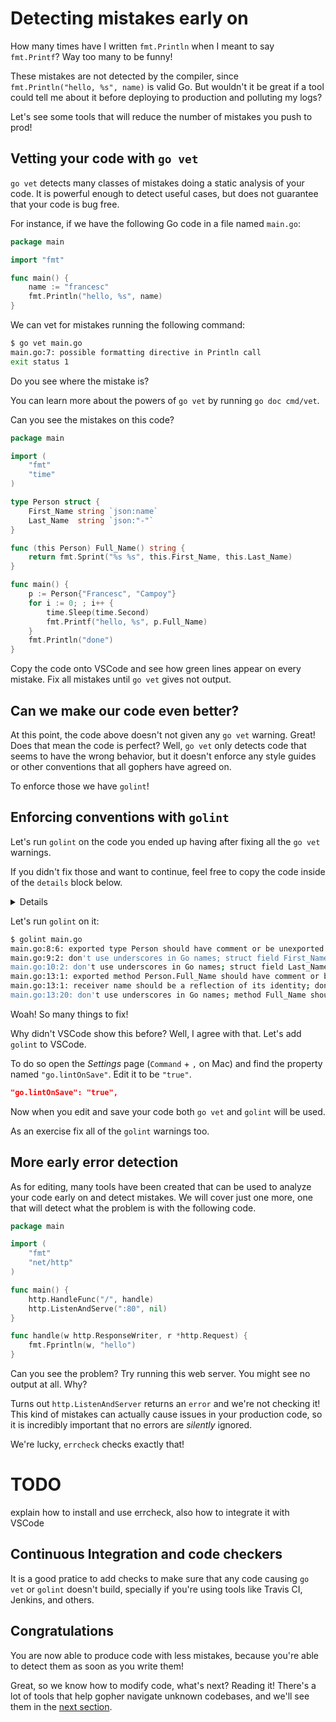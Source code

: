 # Detecting mistakes early on

How many times have I written `fmt.Println` when I meant to say `fmt.Printf`?
Way too many to be funny!

These mistakes are not detected by the compiler, since `fmt.Println("hello, %s", name)`
is valid Go. But wouldn't it be great if a tool could tell me about it before deploying
to production and polluting my logs?

Let's see some tools that will reduce the number of mistakes you push to prod!

## Vetting your code with `go vet`

`go vet` detects many classes of mistakes doing a static analysis of your code. It is
powerful enough to detect useful cases, but does not guarantee that your code is bug free.

For instance, if we have the following Go code in a file named `main.go`:

```go
package main

import "fmt"

func main() {
	name := "francesc"
	fmt.Println("hello, %s", name)
}
```

We can vet for mistakes running the following command:

```bash
$ go vet main.go
main.go:7: possible formatting directive in Println call
exit status 1
```

Do you see where the mistake is?

You can learn more about the powers of `go vet` by running `go doc cmd/vet`.

Can you see the mistakes on this code?

```go
package main

import (
	"fmt"
	"time"
)

type Person struct {
	First_Name string `json:name`
	Last_Name  string `json:"-"`
}

func (this Person) Full_Name() string {
	return fmt.Sprint("%s %s", this.First_Name, this.Last_Name)
}

func main() {
	p := Person{"Francesc", "Campoy"}
	for i := 0; ; i++ {
		time.Sleep(time.Second)
		fmt.Printf("hello, %s", p.Full_Name)
	}
	fmt.Println("done")
}
```

Copy the code onto VSCode and see how green lines appear on every mistake.
Fix all mistakes until `go vet` gives not output.

## Can we make our code even better?

At this point, the code above doesn't not given any `go vet` warning. Great!
Does that mean the code is perfect? Well, `go vet` only detects code that
seems to have the wrong behavior, but it doesn't enforce any style guides or
other conventions that all gophers have agreed on.

To enforce those we have `golint`!

## Enforcing conventions with `golint`

Let's run `golint` on the code you ended up having after fixing all the `go vet`
warnings.

If you didn't fix those and want to continue, feel free to copy the code inside
of the `details` block below.

<details>

```go
package main

import (
	"fmt"
	"time"
)

type Person struct {
	First_Name string `json:"name"`
	Last_Name  string `json:"-"`
}

func (this Person) Full_Name() string {
	return fmt.Sprintf("%s %s", this.First_Name, this.Last_Name)
}

func main() {
	p := Person{"Francesc", "Campoy"}
	for i := 0; ; i++ {
		time.Sleep(time.Second)
		fmt.Printf("hello, %s", p.Full_Name())
	}
}
```

</details>

Let's run `golint` on it:

```bash
$ golint main.go
main.go:8:6: exported type Person should have comment or be unexported
main.go:9:2: don't use underscores in Go names; struct field First_Name should be FirstName
main.go:10:2: don't use underscores in Go names; struct field Last_Name should be LastName
main.go:13:1: exported method Person.Full_Name should have comment or be unexported
main.go:13:1: receiver name should be a reflection of its identity; don't use generic names such as "this" or "self"
main.go:13:20: don't use underscores in Go names; method Full_Name should be FullName
```

Woah! So many things to fix!

Why didn't VSCode show this before? Well, I agree with that. Let's add `golint`
to VSCode.

To do so open the *Settings* page (`Command` + `,` on Mac) and find the property
named `"go.lintOnSave"`. Edit it to be `"true"`.

```json
"go.lintOnSave": "true",
```

Now when you edit and save your code both `go vet` and `golint` will be used.

As an exercise fix all of the `golint` warnings too.

## More early error detection

As for editing, many tools have been created that can be used to analyze your code
early on and detect mistakes. We will cover just one more, one that will detect
what the problem is with the following code.

[embedmd]:# (errcheck.go /package main/ $)
```go
package main

import (
	"fmt"
	"net/http"
)

func main() {
	http.HandleFunc("/", handle)
	http.ListenAndServe(":80", nil)
}

func handle(w http.ResponseWriter, r *http.Request) {
	fmt.Fprintln(w, "hello")
}
```

Can you see the problem? Try running this web server.
You might see no output at all. Why?

Turns out `http.ListenAndServer` returns an `error` and we're not checking it!
This kind of mistakes can actually cause issues in your production code, so it
is incredibly important that no errors are *silently* ignored.

We're lucky, `errcheck` checks exactly that!

# TODO

explain how to install and use errcheck, also how to integrate it with VSCode

## Continuous Integration and code checkers

It is a good pratice to add checks to make sure that any code causing `go vet`
or `golint` doesn't build, specially if you're using tools like Travis CI,
Jenkins, and others.

## Congratulations

You are now able to produce code with less mistakes, because you're able to detect
them as soon as you write them!

Great, so we know how to modify code, what's next? Reading it! There's a lot of
tools that help gopher navigate unknown codebases, and we'll see them in the
[next section](../3-reading/1-godoc.md).